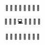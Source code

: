 <h3 align="center">🎄 🎄 🎄 🎄 🎄 🎄 🎄 🎄</h3>
<h3 align="center">🎄 🎄 🎄 💻 🐅 🎄 🎄 🎄</h3>
<h3 align="center">🎄 🎄 🎄 🎄 🎄 🎄 🎄 🎄</h3>

<!--
**panoplied/panoplied** is a ✨ _special_ ✨ repository because its `README.md` (this file) appears on your GitHub profile.

Here are some ideas to get you started:

- 🔭 I’m currently working on ...
- 🌱 I’m currently learning ...
- 👯 I’m looking to collaborate on ...
- 🤔 I’m looking for help with ...
- 💬 Ask me about ...
- 📫 How to reach me: ...
- 😄 Pronouns: ...
- ⚡ Fun fact: ...
-->
